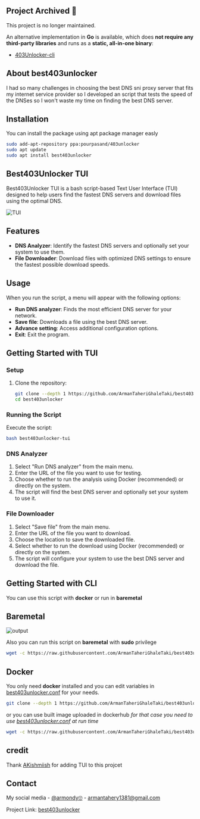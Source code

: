 ## Project Archived 🚨

This project is no longer maintained.  

An alternative implementation in **Go** is available, which does **not require any third-party libraries** and runs as a **static, all-in-one binary**:  

- [403Unlocker-cli](https://github.com/403unlocker/403Unlocker-cli)  

## About best403unlocker

I had so many challenges in choosing the best DNS sni proxy server that fits my internet service provider so I developed an script that tests the speed of the DNSes so I won't waste my time on finding the best DNS server.


## Installation
 You can install the package using apt package manager easly
 ```bash
sudo add-apt-repository ppa:pourpasand/403unlocker
sudo apt update
sudo apt install best403unlocker
```
<!-- GETTING STARTED -->

## Best403Unlocker TUI

Best403Unlocker TUI is a bash script-based Text User Interface (TUI) designed to help users find the fastest DNS servers and download files using the optimal DNS.

![TUI](https://github.com/Kishmiish/best403unlocker/assets/65231756/4bb9778f-8c52-44b4-9128-928eda29594f)

## Features

- **DNS Analyzer**: Identify the fastest DNS servers and optionally set your system to use them.
- **File Downloader**: Download files with optimized DNS settings to ensure the fastest possible download speeds.


## Usage

When you run the script, a menu will appear with the following options:

- **Run DNS analyzer**: Finds the most efficient DNS server for your network.
- **Save file**: Downloads a file using the best DNS server.
- **Advance setting**: Access additional configuration options.
- **Exit**: Exit the program.


## Getting Started with TUI

### Setup

1. Clone the repository:
   ```bash
   git clone --depth 1 https://github.com/ArmanTaheriGhaleTaki/best403unlocker.git
   cd best403unlocker
   ```

### Running the Script

Execute the script:
```bash
bash best403unlocker-tui
```

### DNS Analyzer

1. Select "Run DNS analyzer" from the main menu.
2. Enter the URL of the file you want to use for testing.
3. Choose whether to run the analysis using Docker (recommended) or directly on the system.
4. The script will find the best DNS server and optionally set your system to use it.

### File Downloader

1. Select "Save file" from the main menu.
2. Enter the URL of the file you want to download.
3. Choose the location to save the downloaded file.
4. Select whether to run the download using Docker (recommended) or directly on the system.
5. The script will configure your system to use the best DNS server and download the file.

## Getting Started with CLI

You can use this script with **docker** or run in **baremetal**

## Baremetal
![output](https://github.com/ArmanTaheriGhaleTaki/speed-test-dns/assets/88885103/d83c954e-5f3c-434e-ae4b-f119d69a4220)

Also you can run this script on **baremetal** with **sudo** privilege
```sh
wget -c https://raw.githubusercontent.com/ArmanTaheriGhaleTaki/best403unlocker/main/best403unlocker && sudo bash best403unlocker
```

## Docker

You only need **docker** installed and you can edit variables in [best403unlocker.conf](https://github.com/ArmanTaheriGhaleTaki/best403unlocker/blob/main/best403unlocker.conf) for your needs.

```sh
git clone --depth 1 https://github.com/ArmanTaheriGhaleTaki/best403unlocker/ && cd best403unlocker && docker build -t best403unlocker . && docker run --env-file best403unlocker.conf best403unlocker
```

or you can use built image uploaded in dockerhub
 _for that case you need to use [best403unlocker.conf](https://github.com/ArmanTaheriGhaleTaki/best403unlocker/blob/main/best403unlocker.conf) at run time_

```sh
wget -c https://raw.githubusercontent.com/ArmanTaheriGhaleTaki/best403unlocker/main/best403unlocker.conf && docker run --env-file best403unlocker.conf armantaherighaletaki/best403unlocker
```


## credit
Thank [AKishmiish](https://github.com/Kishmiish) for adding TUI to this projcet
## Contact

My social media - [@armondy🙄](https://twitter.com/taherighaletaki) - armantahery1381@gmail.com

Project Link: [best403unlocker](https://github.com/ArmanTaheriGhaleTaki/best403unlocker)
